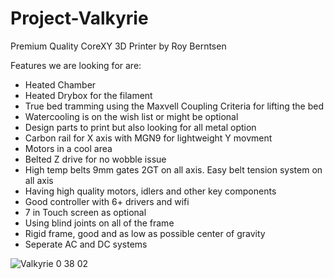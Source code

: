 # Project-Valkyrie
Premium Quality CoreXY 3D Printer by Roy Berntsen

Features we are looking for are:
- Heated Chamber
- Heated Drybox for the filament
- True bed tramming using the Maxvell Coupling Criteria for lifting the bed
- Watercooling is on the wish list or might be optional
- Design parts to print but also looking for all metal option
- Carbon rail for X axis with MGN9 for lightweight Y movment
- Motors in a cool area
- Belted Z drive for no wobble issue
- High temp belts 9mm gates 2GT on all axis. Easy belt tension system on all axis
- Having high quality motors, idlers and other key components
- Good controller with 6+ drivers and wifi
- 7 in Touch screen as optional
- Using blind joints on all of the frame
- Rigid frame, good and as low as possible center of gravity
- Seperate AC and DC systems

![Valkyrie 0 38 02](https://user-images.githubusercontent.com/32734385/147287779-06d5bb89-ea98-46fa-b131-880e035769e4.png)

